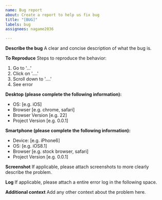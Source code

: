 ```yaml
---
name: Bug report
about: Create a report to help us fix bug
title: "[BUG]"
labels: bug
assignees: nagame2036

---
```


**Describe the bug**
A clear and concise description of what the bug is.

**To Reproduce**
Steps to reproduce the behavior:
1. Go to '...'
2. Click on '....'
3. Scroll down to '....'
4. See error

**Desktop (please complete the following information):**
 - OS: [e.g. iOS]
 - Browser [e.g. chrome, safari]
 - Browser Version [e.g. 22]
 - Project Version [e.g. 0.0.1]

**Smartphone (please complete the following information):**
 - Device: [e.g. iPhone6]
 - OS: [e.g. iOS8.1]
 - Browser [e.g. stock browser, safari]
 - Project Version [e.g. 0.0.1]

**Screenshot**
If applicable, please attach screenshots to more clearly describe the problem.

**Log**
If applicable, please attach a entire error log in the following space.

**Additional context**
Add any other context about the problem here.
